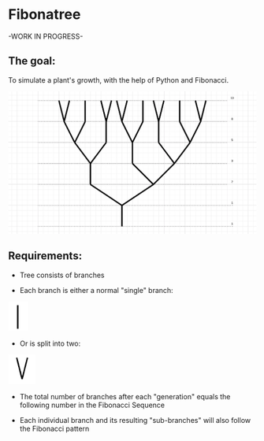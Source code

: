 # Fibonatree

-WORK IN PROGRESS-

## The goal:

To simulate a plant's growth, with the help of Python and Fibonacci.

![Tree diagram](images/full-tree-diagram.png)

## Requirements:

- Tree consists of branches

- Each branch is either a normal "single" branch:
<img src="images/single-branch.png" height="60">

- Or is split into two:
<img src="images/double-branch.png" height="60">

- The total number of branches after each "generation" equals the following number in the Fibonacci Sequence

- Each individual branch and its resulting "sub-branches" will also follow the Fibonacci pattern
